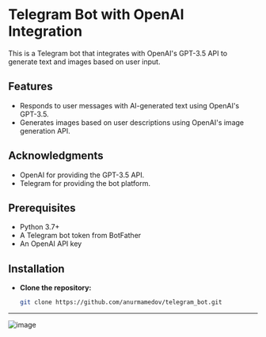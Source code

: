 # Telegram Bot with OpenAI Integration

This is a Telegram bot that integrates with OpenAI's GPT-3.5 API to generate text and images based on user input.

## Features

- Responds to user messages with AI-generated text using OpenAI's GPT-3.5.
- Generates images based on user descriptions using OpenAI's image generation API.


## Acknowledgments

- OpenAI for providing the GPT-3.5 API.
- Telegram for providing the bot platform.

## Prerequisites

- Python 3.7+
- A Telegram bot token from BotFather
- An OpenAI API key

## Installation

* **Clone the repository:**

   ```sh
   git clone https://github.com/anurmamedov/telegram_bot.git
-------------------------------------------------------------------------------------------
   ![image](https://github.com/user-attachments/assets/c6a66084-78a1-4724-b90c-181877022848)

